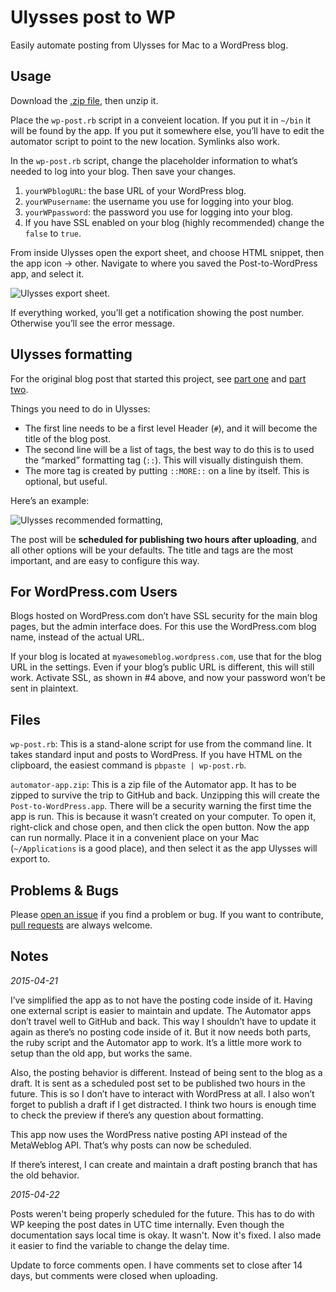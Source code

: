 # Ulysses post to WP
Easily automate posting from Ulysses for Mac to a WordPress blog.

## Usage

Download the [.zip file][1], then unzip it. 

Place the `wp-post.rb` script in a conveient location. If you put it in `~/bin` it will be found by the app. If you put it somewhere else, you’ll have to edit the automator script to point to the new location. Symlinks also work.

In the `wp-post.rb` script, change the placeholder information to what’s needed to log into your blog. Then save your changes.

1. `yourWPblogURL`: the base URL of your WordPress blog.
2. `yourWPusername`: the username you use for logging into your blog.
3. `yourWPpassword`: the password you use for logging into your blog.
4. If you have SSL enabled on your blog (highly recommended) change the `false` to `true`.

From inside Ulysses open the export sheet, and choose HTML snippet, then the app icon -\> other. Navigate to where you saved the Post-to-WordPress app, and select it. 

![Ulysses export sheet.][image-1]

If everything worked, you’ll get a notification showing the post number. Otherwise you’ll see the error message.

## Ulysses formatting

For the original blog post that started this project, see [part one][2] and [part two][3].

Things you need to do in Ulysses:

- The first line needs to be a first level Header (`#`), and it will become the title of the blog post.
- The second line will be a list of tags, the best way to do this is to used the “marked” formatting tag (`::`). This will visually distinguish them.
- The more tag is created by putting `::MORE::` on a line by itself. This is optional, but useful.

Here’s an example:

![Ulysses recommended formatting,][image-2]

The post will be **scheduled for publishing two hours after uploading**, and all other options will be your defaults. The title and tags are the most important, and are easy to configure this way.

## For WordPress.com Users

Blogs hosted on WordPress.com don’t have SSL security for the main blog pages, but the admin interface does. For this use the WordPress.com blog name, instead of the actual URL.

If your blog is located at `myawesomeblog.wordpress.com`, use that for the blog URL in the settings. Even if your blog’s public URL is different, this will still work. Activate SSL, as shown in #4 above, and now your password won’t be sent in plaintext.

## Files

`wp-post.rb`: This is a stand-alone script for use from the command line. It takes standard input and posts to WordPress. If you have HTML on the clipboard, the easiest command is `pbpaste | wp-post.rb`. 

`automator-app.zip`: This is a zip file of the Automator app. It has to be zipped to survive the trip to GitHub and back. Unzipping this will create the `Post-to-WordPress.app`. There will be a security warning the first time the app is run. This is because it wasn’t created on your computer. To open it, right-click and chose open, and then click the open button. Now the app can run normally. Place it in a convenient place on your Mac (`~/Applications` is a good place), and then select it as the app Ulysses will export to. 

## Problems & Bugs

Please [open an issue][4] if you find a problem or bug. If you want to contribute, [pull requests][5] are always welcome.

## Notes

_2015-04-21_

I’ve simplified the app as to not have the posting code inside of it. Having one external script is easier to maintain and update. The Automator apps don’t travel well to GitHub and back. This way I shouldn’t have to update it again as there’s no posting code inside of it. But it now needs both parts, the ruby script and the Automator app to work. It’s a little more work to setup than the old app, but works the same. 

Also, the posting behavior is different. Instead of being sent to the blog as a draft. It is sent as a scheduled post set to be published two hours in the future. This is so I don’t have to interact with WordPress at all. I also won’t forget to publish a draft if I get distracted. I think two hours is enough time to check the preview if there’s any question about formatting.

This app now uses the WordPress native posting API instead of the MetaWeblog API. That’s why posts can now be scheduled.

If there’s interest, I can create and maintain a draft posting branch that has the old behavior.

_2015-04-22_

Posts weren't being properly scheduled for the future. This has to do with WP keeping the post dates in UTC time internally. Even though the documentation says local time is okay. It wasn't. Now it's fixed. I also made it easier to find the variable to change the delay time.

Update to force comments open. I have comments set to close after 14 days, but comments were closed when uploading.

[1]:	https://github.com/JenniferMack/Ulysses-post-to-WP/archive/master.zip "Direct .zip download."
[2]:	http://jennifermack.net/2015/04/08/post-to-wordpress-from-ulysses/ "Blog link"
[3]:	http://jennifermack.net/2015/04/09/post-to-wordpress-from-ulysses-update-49/ "Blog link."
[4]:	https://github.com/JenniferMack/Ulysses-post-to-WP/issues "Issue tracker."
[5]:	https://github.com/JenniferMack/Ulysses-post-to-WP/pulls "Create a pull request."

[image-1]:	https://jennifermackdotnet.files.wordpress.com/2015/04/20150408-18480200-screenshot-sm.jpg
[image-2]:	https://jennifermackdotnet.files.wordpress.com/2015/04/20150409-15341000-screenshot-sm-4caad16bffa84d168122c7b5efb9429d.jpg
